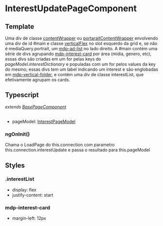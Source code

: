 # InterestUpdatePageComponent

## Template
Uma div de classe [contentWrapper](/Docs/src/Styles.md#.contentWrapper) ou [portaraitContentWrapper](/Docs/src/Styles.md#.contentWrapperPortrait) envolvendo uma div de id #main e classe [verticalFlex](/Docs/src/Styles.md#.verticalFlex) no slot esquerdo da grid e, se não é mediaQuery.portrait, um [mdp-ad-list](/Docs/src/app/components/structure/AdList.md) no lado direito. A #main contém uma série de divs agrupando [mdp-interest-card](/Docs/src/app/components/cards/InterestCard.md) por área (midia, genero, etc), essas divs são criadas em um for pelas keys do *pageModel.interestDictionary* e populadas com um for pelos values da key do mesmo; essas divs tem um label indicando um interest e são englobadas em [mdp-vertical-folder](/Docs/src/app/components/controls/folder/VerticalFolder.md), e contém uma div de classe interestList, que efetivamente agrupam os cards.
## Typescript
*extends [BasePageComponent](/Docs/src/app/components/pages/BasePage.md)*<br><br>
- pageModel: [InterestPageModel](/Docs/src/app/models/pages/InterestUpdatePageModel.md)<br>
### ngOnInit()
Chama o LoadPage do this.connection com parametro this.connection.interestUpdate e passa o resultado para this.pageModel
## Styles
### .interestList
- display: flex
- justify-content: start

### mdp-interest-card
- margin-left: 12px